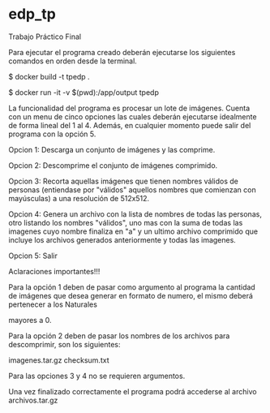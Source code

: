 # edp_tp

Trabajo Práctico Final

Para ejecutar el programa creado deberán ejecutarse los siguientes comandos en orden desde la terminal.

$ docker build -t tpedp .

$ docker run -it -v $(pwd):/app/output tpedp

La funcionalidad del programa es procesar un lote de imágenes. Cuenta con un menu de cinco opciones las cuales deberán ejecutarse idealmente de forma lineal del 1 al 4. Además, en cualquier momento puede salir del programa con la opción 5. 

Opcion 1: Descarga un conjunto de imágenes y las comprime.

Opcion 2: Descomprime el conjunto de imágenes comprimido.

Opcion 3: Recorta aquellas imágenes que tienen nombres válidos de personas (entiendase por "válidos" aquellos nombres que comienzan con mayúsculas) a una resolución de 512x512.

Opcion 4: Genera un archivo con la lista de nombres de todas las personas, otro listando los nombres "válidos", uno mas con la suma de todas las imagenes cuyo nombre finaliza en "a" y un ultimo archivo comprimido que incluye los archivos generados anteriormente y todas las imagenes.

Opcion 5: Salir

Aclaraciones importantes!!!

Para la opción 1 deben de pasar como argumento al programa la cantidad de imágenes que desea generar en formato de numero, el mismo deberá pertenecer a los Naturales 

mayores a 0.

Para la opción 2 deben de pasar los nombres de los archivos para descomprimir, son los siguientes:

imagenes.tar.gz checksum.txt

Para las opciones 3 y 4 no se requieren argumentos.

Una vez finalizado correctamente el programa podrá accederse al archivo archivos.tar.gz
